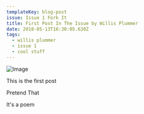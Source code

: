 ```yaml
---
templateKey: blog-post
issue: Issue 1 Fork It
title: First Post In The Issue by Willis Plummer
date: 2018-05-13T16:30:05.630Z
tags:
  - willis plummer
  - issue 1
  - cool stuff
---
```

![Image](/img/eggu.jpeg)

This is the first post

Pretend That

It's a poem
